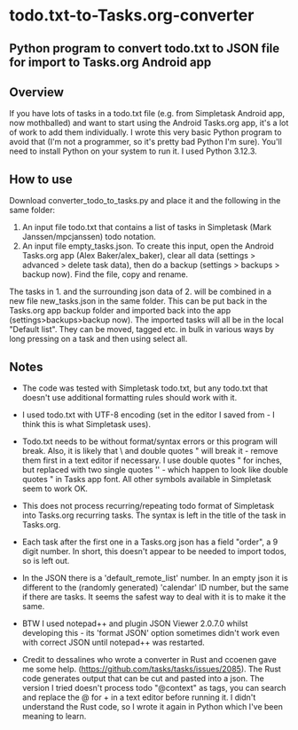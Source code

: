 # todo.txt-to-Tasks.org-converter
## Python program to convert todo.txt to JSON file for import to Tasks.org Android app
## Overview
If you have lots of tasks in a todo.txt file (e.g. from Simpletask Android app, now mothballed) and want to start using the Android Tasks.org app, it's a lot of work to add them individually. I wrote this very basic Python program to avoid that (I'm not a programmer, so it's pretty bad Python I'm sure). You'll need to install Python on your system to run it. I used Python 3.12.3.
## How to use
Download converter_todo_to_tasks.py and place it and the following in the same folder:
1. An input file todo.txt that contains a list of tasks in Simpletask (Mark Janssen/mpcjanssen) todo notation. 
2. An input file empty_tasks.json. To create this input, open the Android Tasks.org app (Alex Baker/alex_baker), clear all data (settings > advanced > delete task data), then do a backup (settings > backups > backup now). Find the file, copy and rename.

The tasks in 1. and the surrounding json data of 2. will be combined in a new file new_tasks.json in the same folder. This can be put back in the Tasks.org app backup folder and imported back into the app (settings>backups>backup now). The imported tasks will all be in the local "Default list". They can be moved, tagged etc. in bulk in various ways by long pressing on a task and then using select all.
## Notes 
+ The code was tested with Simpletask todo.txt, but any todo.txt that doesn't use additional formatting rules should work with it.

+ I used todo.txt with UTF-8 encoding (set in the editor I saved from - I think this is what Simpletask uses).

+ Todo.txt needs to be without format/syntax errors or this program will break. Also, it is likely that \ and double quotes " will break it - remove them first in a text editor if necessary. I use double quotes " for inches, but replaced with two single quotes '' - which happen to look like double quotes " in Tasks app font. All other symbols available in Simpletask seem to work OK.

+ This does not process recurring/repeating todo format of Simpletask into Tasks.org recurring tasks. The syntax is left in the title of the task in Tasks.org.

+ Each task after the first one in a Tasks.org json has a field "order", a 9 digit number. In short, this doesn't appear to be needed to import todos, so is left out.

+ In the JSON there is a 'default_remote_list' number. In an empty json it is different to the (randomly generated) 'calendar' ID number, but the same if there are tasks. It seems the safest way to deal with it is to make it the same. 

+ BTW I used notepad++ and plugin JSON Viewer 2.0.7.0 whilst developing this - its 'format JSON' option sometimes didn't work even with correct JSON until notepad++ was restarted.

+ Credit to dessalines who wrote a converter in Rust and ccoenen gave me some help. (https://github.com/tasks/tasks/issues/2085). The Rust code generates output that can be cut and pasted into a json. The version I tried doesn't process todo "@context" as tags, you can search and replace the @ for + in a text editor before running it. I didn't understand the Rust code, so I wrote it again in Python which I've been meaning to learn.
